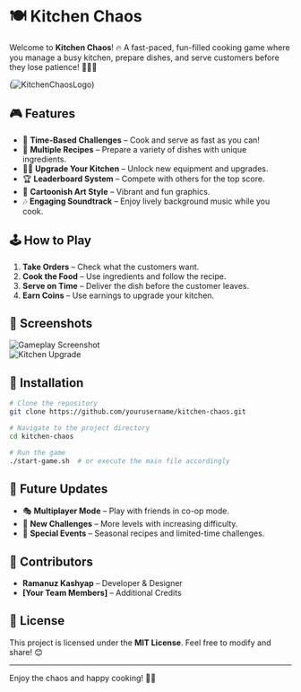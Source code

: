 # 🍽️ Kitchen Chaos

Welcome to **Kitchen Chaos**! 🔥 A fast-paced, fun-filled cooking game where you manage a busy kitchen, prepare dishes, and serve customers before they lose patience! 🏃‍♂️💨

(![KitchenChaosLogo](https://github.com/user-attachments/assets/5981b367-a344-4882-a422-fc318fcb1208))  

## 🎮 Features
- 🏃 **Time-Based Challenges** – Cook and serve as fast as you can!
- 🍲 **Multiple Recipes** – Prepare a variety of dishes with unique ingredients.
- 👨‍🍳 **Upgrade Your Kitchen** – Unlock new equipment and upgrades.
- 🏆 **Leaderboard System** – Compete with others for the top score.
- 🎨 **Cartoonish Art Style** – Vibrant and fun graphics.
- 🎶 **Engaging Soundtrack** – Enjoy lively background music while you cook.

## 🕹️ How to Play
1. **Take Orders** – Check what the customers want.
2. **Cook the Food** – Use ingredients and follow the recipe.
3. **Serve on Time** – Deliver the dish before the customer leaves.
4. **Earn Coins** – Use earnings to upgrade your kitchen.

## 📸 Screenshots
![Gameplay Screenshot](https://via.placeholder.com/800x400?text=Gameplay+Screenshot)  
![Kitchen Upgrade](https://via.placeholder.com/800x400?text=Kitchen+Upgrade)  

## 🔧 Installation
```bash
# Clone the repository
git clone https://github.com/yourusername/kitchen-chaos.git

# Navigate to the project directory
cd kitchen-chaos

# Run the game
./start-game.sh  # or execute the main file accordingly
```

## 🚀 Future Updates
- 🎭 **Multiplayer Mode** – Play with friends in co-op mode.
- 🏁 **New Challenges** – More levels with increasing difficulty.
- 🎂 **Special Events** – Seasonal recipes and limited-time challenges.

## 👥 Contributors
- **Ramanuz Kashyap** – Developer & Designer
- **[Your Team Members]** – Additional Credits

## 📜 License
This project is licensed under the **MIT License**. Feel free to modify and share! 😊

---

Enjoy the chaos and happy cooking! 🍳🔥

